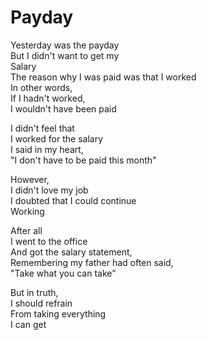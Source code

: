 # Payday

Yesterday was the payday  
But I didn't want to get my  
Salary  
The reason why I was paid was that I worked  
In other words,  
If I hadn't worked,  
I wouldn't have been paid

I didn't feel that  
I worked for the salary  
I said in my heart,  
"I don't have to be paid this month"  

However,  
I didn't love my job  
I doubted that I could continue  
Working

After all  
I went to the office  
And got the salary statement,  
Remembering my father had often said,  
"Take what you can take"

But in truth,  
I should refrain  
From taking everything  
I can get
